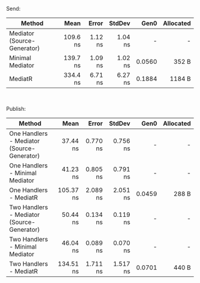 Send:

| Method                        | Mean     | Error   | StdDev  | Gen0   | Allocated |
|------------------------------ |---------:|--------:|--------:|-------:|----------:|
| Mediator (Source-Generator) | 109.6 ns | 1.12 ns | 1.04 ns |      - |         - |
| Minimal Mediator            | 139.7 ns | 1.09 ns | 1.02 ns | 0.0560 |     352 B |
| MediatR                       | 334.4 ns | 6.71 ns | 6.27 ns | 0.1884 |    1184 B |

<br>

Publish:

| Method                                       | Mean      | Error    | StdDev   | Gen0   | Allocated |
|--------------------------------------------- |----------:|---------:|---------:|-------:|----------:|
| One Handlers - Mediator (Source-Generator) |  37.44 ns | 0.770 ns | 0.756 ns |      - |         - |
| One Handlers - Minimal Mediator            |  41.23 ns | 0.805 ns | 0.791 ns |      - |         - |
| One Handlers - MediatR                     | 105.37 ns | 2.089 ns | 2.051 ns | 0.0459 |     288 B |
| Two Handlers - Mediator (Source-Generator) |  50.44 ns | 0.134 ns | 0.119 ns |      - |         - |
| Two Handlers - Minimal Mediator            |  46.04 ns | 0.089 ns | 0.070 ns |      - |         - |
| Two Handlers - MediatR                     | 134.51 ns | 1.711 ns | 1.517 ns | 0.0701 |     440 B |
